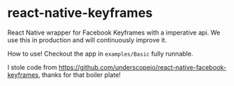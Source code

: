 # react-native-keyframes

React Native wrapper for Facebook Keyframes with a imperative api.
We use this in production and will continuously improve it.

How to use!
Checkout the app in ```examples/Basic``` fully runnable.

I stole code from https://github.com/underscopeio/react-native-facebook-keyframes, thanks for that boiler plate!
